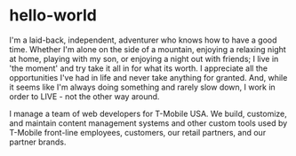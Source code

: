 # hello-world

I'm a laid-back, independent, adventurer who knows how to have a good time. Whether I'm alone on the side of a mountain, enjoying a relaxing night at home, playing with my son, or enjoying a night out with friends; I live in 'the moment' and try take it all in for what its worth. I appreciate all the opportunities I've had in life and never take anything for granted. And, while it seems like I'm always doing something and rarely slow down, I work in order to LIVE - not the other way around.

I manage a team of web developers for T-Mobile USA.  We build, customize, and maintain content management systems and other custom tools used by T-Mobile front-line employees, customers, our retail partners, and our partner brands.  
